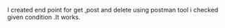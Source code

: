 I created end point for get ,post and delete 
using postman tool i checked given condition .It works.
